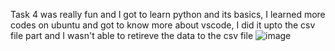 Task 4 was really fun and I got to learn python and its basics, I learned more codes on ubuntu and got to know more about vscode, I did it upto the csv file part and I wasn't able to retireve the data to the csv file
![image](https://user-images.githubusercontent.com/117881871/207668452-f863e357-d6e7-4bd7-a588-7399997ffe39.png)
